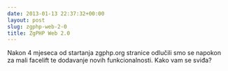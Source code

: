 ```yaml
---
date: 2013-01-13 22:37:32+00:00
layout: post
slug: zgphp-web-2-0
title: ZgPHP Web 2.0
---
```


Nakon 4 mjeseca od startanja zgphp.org stranice odlučili smo se napokon za mali
facelift te dodavanje novih funkcionalnosti. Kako vam se sviđa?

